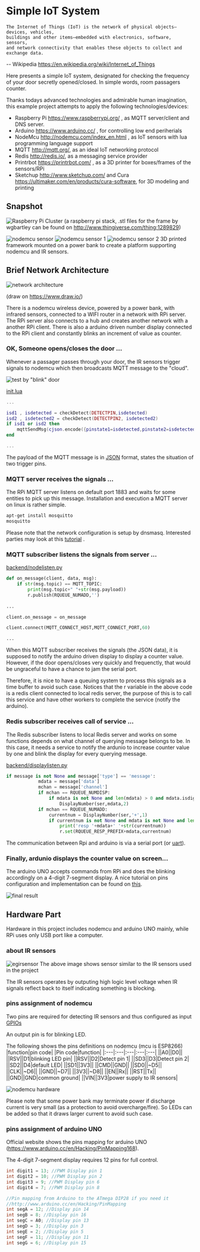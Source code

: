 Simple IoT System
===

```
The Internet of Things (IoT) is the network of physical objects—devices, vehicles, 
buildings and other items—embedded with electronics, software, sensors, 
and network connectivity that enables these objects to collect and exchange data.
```
 -- Wikipedia https://en.wikipedia.org/wiki/Internet_of_Things

Here presents a simple IoT system, designated for checking the frequency of your door secretly opened/closed. In simple words, room passagers counter.

Thanks todays advanced technologies and admirable human imagination, this example project attempts to apply the following technologies/devices:
* Raspberry Pi https://www.raspberrypi.org/ , as MQTT server/client and DNS server.
* Arduino https://www.arduino.cc/ , for controlling low end periherials
* NodeMcu http://nodemcu.com/index_en.html , as IoT sensors with lua programming language support
* MQTT http://mqtt.org/, as an ideal IoT networking protocol 
* Redis http://redis.io/, as a messaging service provider
* Printrbot https://printrbot.com/ , as a 3D printer for boxes/frames of the sensors/RPi
* Sketchup http://www.sketchup.com/ and Cura https://ultimaker.com/en/products/cura-software, for 3D modeling and printing

Snapshot
---

![Raspberry Pi Cluster](rpi_stack.JPG)
(a raspberry pi stack, .stl files for the frame by wgbartley can be found on http://www.thingiverse.com/thing:1289829)

![nodemcu sensor](IRSensor.JPG)
![nodemcu sensor 1](IRSensor2.JPG)
![nodemcu sensor 2](IRSensor3.JPG)
3D printed framework mounted on a power bank to create a platform supporting nodemcu and IR sensors.

Brief Network Architecture
---

![network architecture](architecture.png)

(draw on https://www.draw.io/)

There is a nodemcu wireless device, powered by a power bank, with infrared sensors, connected to a WIFI router in a network with RPi server. The RPi server also connects to a hub and creates another network with a another RPi client. There is also a arduino driven number display connected to the RPi client and constantly blinks an increment of value as counter.

### OK, Someone opens/closes the door ...
Whenever a passager passes through your door, the IR sensors trigger signals to nodemcu which then broadcasts MQTT message to the "cloud".

![test by "blink" door](doortest.gif)


[init.lua](init.lua)
```lua
...

isd1 , isdetected = checkDetect(DETECTPIN,isdetected)
isd2 , isdetected2 = checkDetect(DETECTPIN2, isdetected2)
if isd1 or isd2 then
    mqttSendMsg(cjson.encode({pinstate1=isdetected,pinstate2=isdetected2}))
end

...
```

The payload of the MQTT message is in [JSON](https://en.wikipedia.org/wiki/JSON) format, states the situation of two trigger pins. 

### MQTT server receives the signals ...
The RPi MQTT server listens on default port 1883 and waits for some entities to pick up this message.
Installation and execution a MQTT server on linux is rather simple.
```sh
apt-get install mosquitto
mosquitto
```

Please note that the network configuration is setup by dnsmasq. Interested parties may look at this [tutorial](https://www.linux.com/learn/dnsmasq-easy-lan-name-services) .

### MQTT subscriber listens the signals from server ...

[backend/nodelisten.py](backend/nodelisten.py)
```python
def on_message(client, data, msg):
	if str(msg.topic) == MQTT_TOPIC:
		print(msg.topic+" "+str(msg.payload))
		r.publish(RQUEUE_NUMADD,'')
		
...

client.on_message = on_message

client.connect(MQTT_CONNECT_HOST,MQTT_CONNECT_PORT,60)

...
```
When this MQTT subscriber receives the signals (the JSON data), it is supposed to notify the arduino driven display to display a counter value. However, if the door opens/closes very quickly and frequenctly, that would be ungraceful to have a chance to jam the serial port. 

Therefore, it is nice to have a queuing system to process this signals as a time buffer to avoid such case. Notices that the r variable in the above code is a redis client connected to local redis server, the purpose of this is to call this service and have other workers to complete the service (notify the arduino).

### Redis subscriber receives call of service ...
The Redis subscriber listens to local Redis server and works on some functions depends on what channel of querying message belongs to be. In this case, it needs a service to notify the ardunio to increase counter value by one and blink the display for every querying message.

[backend/displaylisten.py](backend/displaylisten.py)
```python
if message is not None and message['type'] == 'message':
			mdata = message['data']
			mchan = message['channel']
			if mchan == RQUEUE_NUMDISP:
				if mdata is not None and len(mdata) > 0 and mdata.isdigit():
					DisplayNumber(ser,mdata,2)
			if mchan == RQUEUE_NUMADD:
				currentnum = DisplayNumber(ser,'+',1)
				if currentnum is not None and mdata is not None and len(mdata) > 0:
					print('resp '+mdata+' '+str(currentnum))
					r.set(RQUEUE_RESP_PREFIX+mdata,currentnum)
```
The communication between Rpi and arduino is via a serial port (or [uart](https://en.wikipedia.org/wiki/Universal_asynchronous_receiver/transmitter)).

### Finally, ardunio displays the counter value on screen...
The arduino UNO accepts commands from RPi and does the blinking accordingly on a 4-digit 7-segment display. A nice tutorial on pins configuration and implementation can be found on [this](http://www.hobbytronics.co.uk/arduino-4digit-7segment).

![final result](testresult.gif)

Hardware Part
---

Hardware in this project includes nodemcu and arduino UNO mainly, while RPi uses only USB port like a computer.

### about IR sensors

![egirsensor](http://robu.in/wp-content/uploads/2016/01/1380800-2.jpg)
The above image shows sensor similar to the IR sensors used in the project

The IR sensors operates by outputing high logic level voltage when IR signals reflect back to itself indicating something is blocking.

### pins assignment of nodemcu

Two pins are required for detecting IR sensors and thus configured as input [GPIOs](https://en.wikipedia.org/wiki/General-purpose_input/output)

An output pin is for blinking LED.

The following shows the pins definitions on nodemcu (mcu is ESP8266)
|function|pin code| |Pin code|function|
|:---|:---|:---|:---|:---|
||A0||D0||
||RSV||D1|blinking LED pin|
||RSV||D2|Detect pin 1|
||SD3||D3|Detect pin 2|
||SD2||D4|default LED|
||SD1||3V3||
||CMD||GND||
||SD0||~D5||
||CLK||~D6||
||GND||~D7||
||3V3||~D8||
||EN||Rx||
||RST||Tx||
||GND||GND|common ground|
||VIN||3V3|power supply to IR sensors|

![nodemcu hardware](hwnodemcu.png)

Please note that some power bank may terminate power if discharge current is very small (as a protection to avoid overcharge/fire). So LEDs can be added so that it draws larger current to avoid such case.

### pins assignment of arduino UNO

Official website shows the pins mapping for arduino UNO (https://www.arduino.cc/en/Hacking/PinMapping168).

The 4-digit 7-segment display requires 12 pins for full control.
```c
int digit1 = 13; //PWM Display pin 1
int digit2 = 10; //PWM Display pin 2
int digit3 = 9; //PWM Display pin 6
int digit4 = 7; //PWM Display pin 8

//Pin mapping from Arduino to the ATmega DIP28 if you need it
//http://www.arduino.cc/en/Hacking/PinMapping
int segA = 12; //Display pin 14
int segB = 8; //Display pin 16
int segC = A0; //Display pin 13
int segD = 3; //Display pin 3
int segE = 2; //Display pin 5
int segF = 11; //Display pin 11
int segG = 6; //Display pin 15
```

